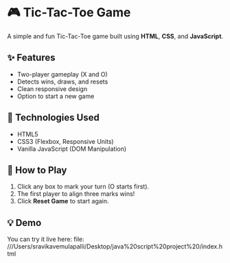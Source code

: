
# 🎮 Tic-Tac-Toe Game

A simple and fun Tic-Tac-Toe game built using **HTML**, **CSS**, and **JavaScript**.

## ✨ Features
- Two-player gameplay (X and O)
- Detects wins, draws, and resets
- Clean responsive design
- Option to start a new game

## 🧠 Technologies Used
- HTML5
- CSS3 (Flexbox, Responsive Units)
- Vanilla JavaScript (DOM Manipulation)

## 🚀 How to Play
1. Click any box to mark your turn (O starts first).
2. The first player to align three marks wins!
3. Click **Reset Game** to start again.

## 💡 Demo
You can try it live here: file: ///Users/sravikavemulapalli/Desktop/java%20script%20project%20/index.html
